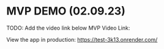 # MVP DEMO (02.09.23)

TODO: Add the video link below
MVP Video Link: 

 View the app in production: https://test-3k13.onrender.com/
